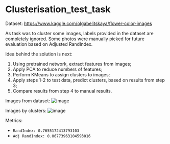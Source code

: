 # Clusterisation_test_task

Dataset: https://www.kaggle.com/olgabelitskaya/flower-color-images

As  task was to cluster some images, labels provided in the dataset are completely ignored.
Some photos were manually picked for future evaluation based on Adjusted RandIndex.

Idea behind the solution is next:
1. Using pretrained network, extract features from images;
2. Apply PCA to reduce numbers of features;
3. Perform KMeans to assign clusters to images;
4. Apply steps 1-2 to test data, predict clusters, based on results from step 3;
5. Compare results from step 4 to manual results.

Images from dataset:
![image](https://user-images.githubusercontent.com/25502260/126874034-f1b86d95-966c-452d-9e12-61a7a8cc1fc5.png)

Images by clusters:
![image](https://user-images.githubusercontent.com/25502260/126874105-3accc6e7-2272-45d8-b98a-7a8b7fedc1b9.png)

Metrics:
* ```RandIndex: 0.7655172413793103```
* ```Adj RandIndex: 0.06773963104593016```
